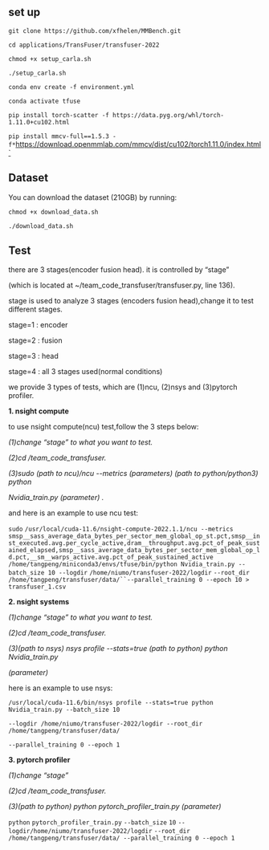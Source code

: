 ## set up

`git clone https://github.com/xfhelen/MMBench.git`

`cd applications/TransFuser/transfuser-2022`

`chmod +x setup_carla.sh`

`./setup_carla.sh`

`conda env create -f environment.yml`

`conda activate tfuse`

`pip install torch-scatter -f https://data.pyg.org/whl/torch-1.11.0+cu102.html`

`pip install mmcv-full==1.5.3 -f*`https://download.openmmlab.com/mmcv/dist/cu102/torch1.11.0/index.html`

## Dataset

You can download the dataset (210GB) by running:

`chmod +x download_data.sh`

`./download_data.sh`

## Test

there are 3 stages(encoder fusion head). it is controlled by “stage”

(which is located at ~/team_code_transfuser/transfuser.py, line 136). 

stage is used to analyze 3 stages (encoders fusion head),change it to test different stages. 

stage=1 : encoder

stage=2 : fusion

stage=3 : head

stage=4 : all 3 stages used(normal conditions)

we provide 3 types of tests, which are (1)ncu, (2)nsys and (3)pytorch profiler. 

**1. nsight compute**

to use nsight compute(ncu) test,follow the 3 steps below:

*(1)change “stage” to what you want to test.* 

*(2)cd /team_code_transfuser.* 

*(3)sudo (path to ncu)/ncu --metrics (parameters) (path to python/python3) python*

*Nvidia_train.py (parameter) .* 

and here is an example to use ncu test:



`sudo` `/usr/local/cuda-11.6/nsight-compute-2022.1.1/ncu --metrics  smsp__sass_average_data_bytes_per_sector_mem_global_op_st.pct,smsp__inst_executed.avg.per_cycle_active,dram__throughput.avg.pct_of_peak_sustained_elapsed,smsp__sass_average_data_bytes_per_sector_mem_global_op_ld.pct,__sm__warps_active.avg.pct_of_peak_sustained_active /home/tangpeng/miniconda3/envs/tfuse/bin/python Nvidia_train.py --batch_size 10 --logdir` `/home/niumo/transfuser-2022/logdir` `--root_dir` `/home/tangpeng/transfuser/data/``--parallel_training 0 --epoch 10 > transfuser_1.csv`



**2. nsight systems**

*(1)change “stage” to what you want to test.* 

*(2)cd /team_code_transfuser.* 

*(3)(path to nsys) nsys profile --stats=true (path to python) python Nvidia_train.py*

*(parameter)*

here is an example to use nsys:

`/usr/local/cuda-11.6/bin/nsys profile --stats=true python Nvidia_train.py --batch_size 10`

`--logdir /home/niumo/transfuser-2022/logdir --root_dir /home/tangpeng/transfuser/data/`

`--parallel_training 0 --epoch 1`



**3. pytorch profiler**

*(1)change “stage”*

*(2)cd /team_code_transfuser.* 

*(3)(path to python) python pytorch_profiler_train.py (parameter)*

`python` `pytorch_profiler_train.py` `--batch_size` `10` `--logdir/home/niumo/transfuser-2022/logdir` `--root_dir` `/home/tangpeng/transfuser/data/ --parallel_training 0 --epoch 1`